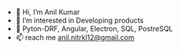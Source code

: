 - 👋 Hi, I’m Anil Kumar
- 👀 I’m interested in Developing products
- 🌱 Pyton-DRF, Angular, Electron, SQL, PostreSQL
- 📫 reach me anil.nitrkl12@gmail.com

<!---
anilnitrkl12/anilnitrkl12 is a ✨ special ✨ repository because its `README.md` (this file) appears on your GitHub profile.
You can click the Preview link to take a look at your changes.
--->
